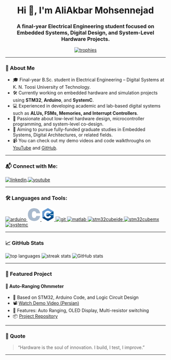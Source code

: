 
<h1 align="center">Hi 👋, I'm AliAkbar Mohsennejad</h1>
<h3 align="center">A final-year Electrical Engineering student focused on Embedded Systems, Digital Design, and System-Level Hardware Projects.</h3>

<p align="center">
  <a href="https://github.com/ryo-ma/github-profile-trophy">
    <img src="https://github-profile-trophy.vercel.app/?username=Aliakbar-Mohsennejad&theme=algolia" alt="trophies" />
  </a>
</p>

---

### 🌱 About Me
- 🎓 Final-year B.Sc. student in Electrical Engineering – Digital Systems at K. N. Toosi University of Technology.
- 🛠️ Currently working on embedded hardware and simulation projects using **STM32**, **Arduino**, and **SystemC**.
- 💻 Experienced in developing academic and lab-based digital systems such as **ALUs, FSMs, Memories, and Interrupt Controllers**.
- 🧰 Passionate about low-level hardware design, microcontroller programming, and system-level co-design.
- 🎯 Aiming to pursue fully-funded graduate studies in Embedded Systems, Digital Architectures, or related fields.
- 📹 You can check out my demo videos and code walkthroughs on [YouTube](https://youtu.be/rKCyiMRLrpU) and [GitHub](https://github.com/Aliakbar-Mohsennejad).

---

### 📬 Connect with Me:
<p align="left">
  <a href="https://www.linkedin.com/in/aliakbar-mohsennejad-9aa191105/)" target="blank">
    <img align="center" src="https://raw.githubusercontent.com/rahuldkjain/github-profile-readme-generator/master/src/images/icons/Social/linked-in-alt.svg" alt="linkedin" height="30" width="40" />
  </a>
  <a href="https://youtu.be/rKCyiMRLrpU" target="blank">
    <img align="center" src="https://raw.githubusercontent.com/rahuldkjain/github-profile-readme-generator/master/src/images/icons/Social/youtube.svg" alt="youtube" height="30" width="40" />
  </a>
</p>

---

### 🛠️ Languages and Tools:
<p align="left">
  <a href="https://www.arduino.cc/" target="_blank"> <img src="https://cdn.worldvectorlogo.com/logos/arduino-1.svg" alt="arduino" width="40" height="40"/> </a>
  <a href="https://www.cprogramming.com/" target="_blank"> <img src="https://raw.githubusercontent.com/devicons/devicon/master/icons/c/c-original.svg" alt="c" width="40" height="40"/> </a>
  <a href="https://www.w3schools.com/cpp/" target="_blank"> <img src="https://raw.githubusercontent.com/devicons/devicon/master/icons/cplusplus/cplusplus-original.svg" alt="cplusplus" width="40" height="40"/> </a>
  <a href="https://git-scm.com/" target="_blank"> <img src="https://www.vectorlogo.zone/logos/git-scm/git-scm-icon.svg" alt="git" width="40" height="40"/> </a>
  <a href="https://www.mathworks.com/" target="_blank"> <img src="https://upload.wikimedia.org/wikipedia/commons/2/21/Matlab_Logo.png" alt="matlab" width="40" height="40"/> </a>
  <a href="https://www.st.com/en/development-tools/stm32cubeide.html" target="_blank"> <img src="https://upload.wikimedia.org/wikipedia/commons/thumb/e/e0/STM32CubeIDE_logo.svg/512px-STM32CubeIDE_logo.svg.png" alt="stm32cubeide" width="40" height="40"/> </a>
  <a href="https://www.st.com/en/development-tools/stm32cubemx.html" target="_blank"> <img src="https://upload.wikimedia.org/wikipedia/commons/thumb/f/fd/STM32CubeMX_Logo.svg/512px-STM32CubeMX_Logo.svg.png" alt="stm32cubemx" width="40" height="40"/> </a>
  <a href="https://accellera.org/downloads/standards/systemc" target="_blank"> <img src="https://upload.wikimedia.org/wikipedia/commons/thumb/0/0f/SystemC_Logo.png/320px-SystemC_Logo.png" alt="systemc" width="40" height="40"/> </a>
</p>

---

### 📈 GitHub Stats
<p align="left">
  <img src="https://github-readme-stats.vercel.app/api/top-langs?username=Aliakbar-Mohsennejad&show_icons=true&locale=en&layout=compact" alt="top languages" />
  <img src="https://github-readme-streak-stats.herokuapp.com/?user=Aliakbar-Mohsennejad" alt="streak stats" />
  <img src="https://github-readme-stats.vercel.app/api?username=Aliakbar-Mohsennejad&show_icons=true&locale=en" alt="GitHub stats" />
</p>

---

### 📌 Featured Project
#### 🔧 Auto-Ranging Ohmmeter  
- 🧠 Based on STM32, Arduino Code, and Logic Circuit Design  
- 📽️ [Watch Demo Video (Persian)](https://youtu.be/rKCyiMRLrpU)  
- 🧰 Features: Auto Ranging, OLED Display, Multi-resistor switching  
- 📦 [Project Repository](https://github.com/Aliakbar-Mohsennejad/Auto-Ranging-Ohmmeter)

---

### 💬 Quote
> “Hardware is the soul of innovation. I build, I test, I improve.”

---
